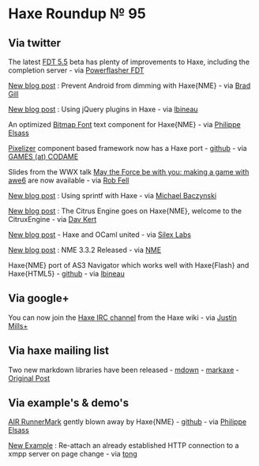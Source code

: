 [_template]: ../templates/roundup.html
# Haxe Roundup № 95

## Via twitter

The latest [FDT 5.5][link 1] beta has plenty of improvements to Haxe, including the completion server - via [Powerflasher FDT][link 2]

[New blog post][link 3] : Prevent Android from dimming with Haxe{NME} - via [Brad Gill][link 4]

[New blog post][link 5] : Using  jQuery plugins in Haxe - via [lbineau][link 6]

An optimized [Bitmap Font][link 7] text component for Haxe{NME} - via [Philippe Elsass][link 8]

[Pixelizer][link 9] component based framework now has a Haxe port - [github][link 10] - via [GAMES (at) CODAME][link 11]

Slides from the WWX talk [May the Force be with you: making a game with awe6][link 12] are now available - via [Rob Fell][link 13]

[New blog post][link 14] : Using sprintf with Haxe - via [Michael Baczynski][link 15]

[New blog post][link 16] : The Citrus Engine goes on Haxe{NME}, welcome to the CitruxEngine - via [Dav Kert][link 17]

[New blog post][link 18] - Haxe and OCaml united - via [Silex Labs][link 19]

[New blog post][link 20] : NME 3.3.2 Released - via [NME][link 21]

Haxe{NME} port of AS3 Navigator which works well with Haxe{Flash} and Haxe{HTML5} - [github][link 22] - via [lbineau][link 23]

## Via google+



You can now join the [Haxe IRC channel][link 24] from the Haxe wiki - via [Justin Mills+][link 25]

## Via haxe mailing list

Two new markdown libraries have been released - [mdown][link 26] - [markaxe][link 27] - [Original Post][link 28]

## Via example's &amp; demo's



[AIR RunnerMark][link 29] gently blown away by Haxe{NME} - [github][link 30] - via [Philippe Elsass][link 31]

[New Example][link 32] : Re-attach an already established HTTP connection to a xmpp server on page change - via [tong][link 33]

[link 1]: http://fdt.powerflasher.com/2012/04/fdt-5-5-beta-released/ "FDT 5.5"
[link 2]: https://www.twitter.com/#!/FDT5 "Powerflasher FDT"
[link 3]: http://www.gigglingcorpse.com/2012/04/27/prevent-android-from-dimming-w-haxe-and-nme/ "New blog post"
[link 4]: https://www.twitter.com/#!/gigglingcorpse "Brad Gill"
[link 5]: http://lbineau.com/blog/2012/04/28/utiliser-des-plugins-jquery-en-haxe/ "New blog post"
[link 6]: https://www.twitter.com/#!/lbineau "lbineau"
[link 7]: https://github.com/Beeblerox/BitmapFont "Bitmap Font"
[link 8]: https://www.twitter.com/#!/elsassph "Philippe Elsass"
[link 9]: https://github.com/johanp/Pixelizer "Pixelizer"
[link 10]: https://github.com/Beeblerox/PixelizerHX "github"
[link 11]: https://www.twitter.com/#!/GAMESatCODAME "GAMES (at) CODAME"
[link 12]: http://prezi.com/yzvwdmevm9_c/p-may-the-force-be-with-you-making-a-game-with-awe6/?auth_key=8eadceff59596f8a8b289c119c02fa3dc670c4b9 "May the Force be with you: making a game with awe6"
[link 13]: https://www.twitter.com/#!/hypersurge "Rob Fell"
[link 14]: http://lab.polygonal.de/?p=1939 "New blog post"
[link 15]: https://twitter.com/#!/polygonal "Michael Baczynski"
[link 16]: http://www.aymericlamboley.fr/blog/the-citrus-engine-goes-on-haxe-nme-welcome-to-the-citruxengine/ "New blog post"
[link 17]: https://www.twitter.com/#!/postite "Dav Kert"
[link 18]: http://www.silexlabs.org/132591/the-blog/haxe-and-ocaml-united/?utm_source=feedburner&amp;utm_medium=twitter&amp;utm_campaign=Feed%3A+SilexLabsBlogEn+%28Silex+Labs+Blog+En%29 "New blog post"
[link 19]: https://www.twitter.com/#!/silexlabs "Silex Labs"
[link 20]: http://www.haxenme.org/blog/?p=100 "New blog post"
[link 21]: https://www.twitter.com/#!/haxenme "NME"
[link 22]: https://github.com/lbineau/HaxeNavigator "github"
[link 23]: https://www.twitter.com/#!/lbineau "lbineau"
[link 24]: http://haxe.org/forum/thread/4054 "Haxe IRC channel"
[link 25]: https://plus.google.com/100887585476076589216/posts/VGg8Sv9L4dM "Justin Mills+"
[link 26]: https://github.com/jasononeil/mdown "mdown"
[link 27]: https://github.com/ncannasse/markaxe "markaxe"
[link 28]: https://groups.google.com/d/msg/haxelang/uYQkuuKGHrU/Kqu87rTCc-0J "Original Post"
[link 29]: http://esdot.ca/site/2012/introducing-runnermark-air-benchmark-suite "AIR RunnerMark"
[link 30]: https://github.com/elsassph/nme-runnermark "github"
[link 31]: https://www.twitter.com/#!/elsassph "Philippe Elsass"
[link 32]: https://github.com/tong/hxmpp.examples/tree/master/bosh.attach "New Example"
[link 33]: https://www.twitter.com/#!/disktree "tong"

